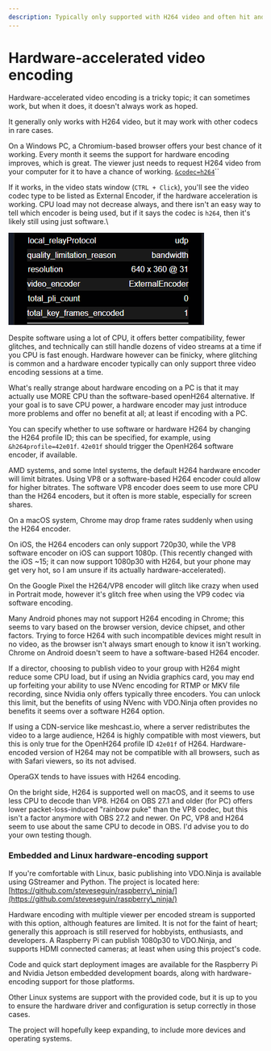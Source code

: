 ```yaml
---
description: Typically only supported with H264 video and often hit and miss
---
```


# Hardware-accelerated video encoding

Hardware-accelerated video encoding is a tricky topic; it can sometimes work, but when it does, it doesn't always work as hoped.

It generally only works with H264 video, but it may work with other codecs in rare cases.

On a Windows PC, a Chromium-based browser offers your best chance of it working. Every month it seems the support for hardware encoding improves, which is great. The viewer just needs to request H264 video from your computer for it to have a chance of working. [`&codec=h264`](../advanced-settings/view-parameters/codec.md)``

If it works, in the video stats window (`CTRL + Click`), you'll see the video codec type to be listed as External Encoder, if the hardware acceleration is working. CPU load may not decrease always, and there isn't an easy way to tell which encoder is being used, but if it says the codec is `h264`, then it's likely still using just software.\


![Sample of the H264 Hardware Encoder working with VDO.Ninja](<../.gitbook/assets/image (17).png>)

Despite software using a lot of CPU, it offers better compatibility, fewer glitches, and technically can still handle dozens of video streams at a time if you CPU is fast enough. Hardware however can be finicky, where glitching is common and a hardware encoder typically can only support three video encoding sessions at a time.

What's really strange about hardware encoding on a PC is that it may actually use MORE CPU than the software-based openH264 alternative. If your goal is to save CPU power, a hardware encoder may just introduce more problems and offer no benefit at all; at least if encoding with a PC.&#x20;

You can specify whether to use software or hardware H264 by changing the H264 profile ID; this can be specified, for example, using `&h264profile=42e01f`. `42e01f` should trigger the OpenH264 software encoder, if available.&#x20;

AMD systems, and some Intel systems, the default H264 hardware encoder will limit bitrates. Using VP8 or a software-based H264 encoder could allow for higher bitrates. The software VP8 encoder does seem to use more CPU than the H264 encoders, but it often is more stable, especially for screen shares.

On a macOS system, Chrome may drop frame rates suddenly when using the H264 encoder.&#x20;

On iOS, the H264 encoders can only support 720p30, while the VP8 software encoder on iOS can support 1080p. (This recently changed with the iOS \~15; it can now support 1080p30 with H264, but your phone may get very hot, so I am unsure if its actually hardware-accelerated).

On the Google Pixel the H264/VP8 encoder will glitch like crazy when used in Portrait mode, however it's glitch free when using the VP9 codec via software encoding.

Many Android phones may not support H264 encoding in Chrome; this seems to vary based on the browser version, device chipset, and other factors. Trying to force H264 with such incompatible devices might result in no video, as the browser isn't always smart enough to know it isn't working. Chrome on Android doesn't seem to have a software-based H264 encoder.

If a director, choosing to publish video to your group with H264 might reduce some CPU load, but if using an Nvidia graphics card, you may end up forfeiting your ability to use NVenc encoding for RTMP or MKV file recording, since Nvidia only offers typically three encoders. You can unlock this limit, but the benefits of using NVenc with VDO.Ninja often provides no benefits it seems over a software H264 option.

If using a CDN-service like meshcast.io, where a server redistributes the video to a large audience, H264 is highly compatible with most viewers, but this is only true for the OpenH264 profile ID `42e01f` of H264. Hardware-encoded version of H264 may not be compatible with all browsers, such as with Safari viewers, so its not advised.

OperaGX tends to have issues with H264 encoding.

On the bright side, H264 is supported well on macOS, and it seems to use less CPU to decode than VP8. H264 on OBS 27.1 and older (for PC) offers lower packet-loss-induced "rainbow puke" than the VP8 codec, but this isn't a factor anymore with OBS 27.2 and newer. On PC, VP8 and H264 seem to use about the same CPU to decode in OBS. I'd advise you to do your own testing though.

### Embedded and Linux hardware-encoding support

If you're comfortable with Linux, basic publishing into VDO.Ninja is available using GStreamer and Python. The project is located here: [https://github.com/steveseguin/raspberry\_ninja/](https://github.com/steveseguin/raspberry\_ninja/)

Hardware encoding with multiple viewer per encoded stream is supported with this option, although features are limited. It is not for the faint of heart; generally this approach is still reserved for hobbyists, enthusiasts, and developers. A Raspberry Pi can publish 1080p30 to VDO.Ninja, and supports HDMI connected cameras; at least when using this project's code.

Code and quick start deployment images are available for the Raspberry Pi and Nvidia Jetson embedded development boards, along with hardware-encoding support for those platforms.

Other Linux systems are support with the provided code, but it is up to you to ensure the hardware driver and configuration is setup correctly in those cases.

The project will hopefully keep expanding, to include more devices and operating systems.
